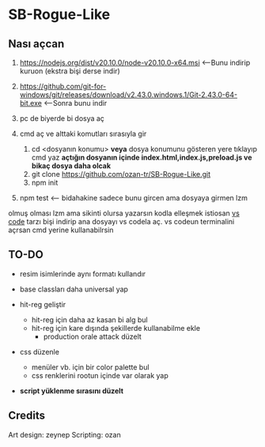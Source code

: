 # SB-Rogue-Like

## Nası açcan

1. <https://nodejs.org/dist/v20.10.0/node-v20.10.0-x64.msi>   <--Bunu indirip kuruon (ekstra bişi derse indir)
2. <https://github.com/git-for-windows/git/releases/download/v2.43.0.windows.1/Git-2.43.0-64-bit.exe>   <--Sonra bunu indir
3. pc de biyerde bi dosya aç
4. cmd aç ve alttaki komutları sırasıyla gir

   1. cd <dosyanın konumu> **veya** dosya konumunu gösteren yere tıklayıp cmd yaz **açtığın dosyanın içinde index.html,index.js,preload.js ve bikaç dosya daha olcak**
   2. git clone <https://github.com/ozan-tr/SB-Rogue-Like.git>
   3. npm init
5. npm test  <-- bidahakine sadece bunu gircen ama dosyaya girmen lzm  

olmuş olması lzm ama sikinti olursa yazarsın kodla elleşmek istiosan [vs code](https://code.visualstudio.com/download) tarzı bişi indirip ana dosyayı vs codela aç. vs codeun terminalini açrsan cmd yerine kullanabilrsin

## TO-DO

* resim isimlerinde aynı formatı kullandır
  
* base classları daha universal yap
  
* hit-reg geliştir
  * hit-reg için daha az kasan bi alg bul
  * hit-reg için kare dışında şekillerde kullanabilme ekle
    * production orale attack düzelt

* css düzenle
  * menüler vb. için bir color palette bul
  * css renklerini rootun içinde var olarak yap

* **script yüklenme sırasını düzelt**

## Credits

Art design: zeynep
Scripting: ozan
